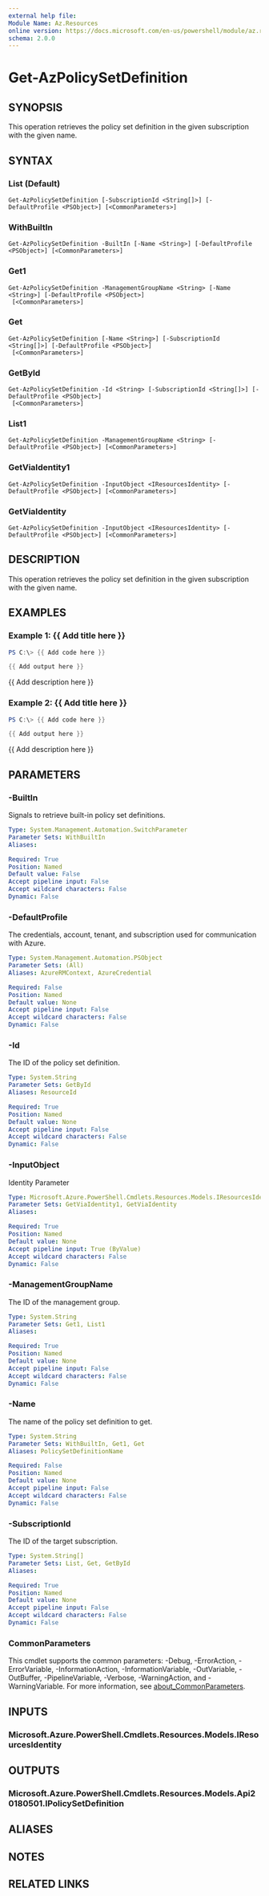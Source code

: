 ```yaml
---
external help file:
Module Name: Az.Resources
online version: https://docs.microsoft.com/en-us/powershell/module/az.resources/get-azpolicysetdefinition
schema: 2.0.0
---
```


# Get-AzPolicySetDefinition

## SYNOPSIS
This operation retrieves the policy set definition in the given subscription with the given name.

## SYNTAX

### List (Default)
```
Get-AzPolicySetDefinition [-SubscriptionId <String[]>] [-DefaultProfile <PSObject>] [<CommonParameters>]
```

### WithBuiltIn
```
Get-AzPolicySetDefinition -BuiltIn [-Name <String>] [-DefaultProfile <PSObject>] [<CommonParameters>]
```

### Get1
```
Get-AzPolicySetDefinition -ManagementGroupName <String> [-Name <String>] [-DefaultProfile <PSObject>]
 [<CommonParameters>]
```

### Get
```
Get-AzPolicySetDefinition [-Name <String>] [-SubscriptionId <String[]>] [-DefaultProfile <PSObject>]
 [<CommonParameters>]
```

### GetById
```
Get-AzPolicySetDefinition -Id <String> [-SubscriptionId <String[]>] [-DefaultProfile <PSObject>]
 [<CommonParameters>]
```

### List1
```
Get-AzPolicySetDefinition -ManagementGroupName <String> [-DefaultProfile <PSObject>] [<CommonParameters>]
```

### GetViaIdentity1
```
Get-AzPolicySetDefinition -InputObject <IResourcesIdentity> [-DefaultProfile <PSObject>] [<CommonParameters>]
```

### GetViaIdentity
```
Get-AzPolicySetDefinition -InputObject <IResourcesIdentity> [-DefaultProfile <PSObject>] [<CommonParameters>]
```

## DESCRIPTION
This operation retrieves the policy set definition in the given subscription with the given name.

## EXAMPLES

### Example 1: {{ Add title here }}
```powershell
PS C:\> {{ Add code here }}

{{ Add output here }}
```

{{ Add description here }}

### Example 2: {{ Add title here }}
```powershell
PS C:\> {{ Add code here }}

{{ Add output here }}
```

{{ Add description here }}

## PARAMETERS

### -BuiltIn
Signals to retrieve built-in policy set definitions.

```yaml
Type: System.Management.Automation.SwitchParameter
Parameter Sets: WithBuiltIn
Aliases:

Required: True
Position: Named
Default value: False
Accept pipeline input: False
Accept wildcard characters: False
Dynamic: False
```

### -DefaultProfile
The credentials, account, tenant, and subscription used for communication with Azure.

```yaml
Type: System.Management.Automation.PSObject
Parameter Sets: (All)
Aliases: AzureRMContext, AzureCredential

Required: False
Position: Named
Default value: None
Accept pipeline input: False
Accept wildcard characters: False
Dynamic: False
```

### -Id
The ID of the policy set definition.

```yaml
Type: System.String
Parameter Sets: GetById
Aliases: ResourceId

Required: True
Position: Named
Default value: None
Accept pipeline input: False
Accept wildcard characters: False
Dynamic: False
```

### -InputObject
Identity Parameter

```yaml
Type: Microsoft.Azure.PowerShell.Cmdlets.Resources.Models.IResourcesIdentity
Parameter Sets: GetViaIdentity1, GetViaIdentity
Aliases:

Required: True
Position: Named
Default value: None
Accept pipeline input: True (ByValue)
Accept wildcard characters: False
Dynamic: False
```

### -ManagementGroupName
The ID of the management group.

```yaml
Type: System.String
Parameter Sets: Get1, List1
Aliases:

Required: True
Position: Named
Default value: None
Accept pipeline input: False
Accept wildcard characters: False
Dynamic: False
```

### -Name
The name of the policy set definition to get.

```yaml
Type: System.String
Parameter Sets: WithBuiltIn, Get1, Get
Aliases: PolicySetDefinitionName

Required: False
Position: Named
Default value: None
Accept pipeline input: False
Accept wildcard characters: False
Dynamic: False
```

### -SubscriptionId
The ID of the target subscription.

```yaml
Type: System.String[]
Parameter Sets: List, Get, GetById
Aliases:

Required: True
Position: Named
Default value: None
Accept pipeline input: False
Accept wildcard characters: False
Dynamic: False
```

### CommonParameters
This cmdlet supports the common parameters: -Debug, -ErrorAction, -ErrorVariable, -InformationAction, -InformationVariable, -OutVariable, -OutBuffer, -PipelineVariable, -Verbose, -WarningAction, and -WarningVariable. For more information, see [about_CommonParameters](http://go.microsoft.com/fwlink/?LinkID=113216).

## INPUTS

### Microsoft.Azure.PowerShell.Cmdlets.Resources.Models.IResourcesIdentity

## OUTPUTS

### Microsoft.Azure.PowerShell.Cmdlets.Resources.Models.Api20180501.IPolicySetDefinition

## ALIASES

## NOTES

## RELATED LINKS

